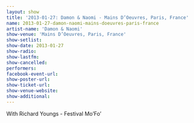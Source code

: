 ```yaml
---
layout: show
title: '2013-01-27: Damon & Naomi - Mains D’Oeuvres, Paris, France'
name: 2013-01-27-damon-naomi-mains-doeuvres-paris-france
artist-name: 'Damon & Naomi'
show-venue: 'Mains D’Oeuvres, Paris, France'
show-setlist: 
show-date: 2013-01-27
show-radio: 
show-lastfm: 
show-cancelled: 
performers: 
facebook-event-url: 
show-poster-url: 
show-ticket-url: 
show-venue-website: 
show-additional: 
---
```


With Richard Youngs - Festival Mo’Fo’
